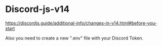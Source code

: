 # Discord-js-v14

https://discordjs.guide/additional-info/changes-in-v14.html#before-you-start

Also you need to create a new ".env" file with your Discord Token.
